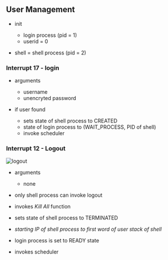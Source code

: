 ## User Management

- init
    - login process (pid = 1)
    - userid = 0

- shell = shell process (pid = 2)

### Interrupt 17 - login
- arguments
    - username
    - unencryted password

- if user found
    - sets state of shell process to CREATED
    - state of login process to (WAIT_PROCESS, PID of shell)
    - invoke scheduler

### Interrupt 12 - Logout
![logout](https://exposnitc.github.io/expos-docs/assets/img/roadmap/logout.png)
- arguments
    - none

- only shell process can invoke logout
- invokes *Kill All* function
- sets state of shell process to TERMINATED
- *starting IP of shell process to first word of user stack of shell*
- login process is set to READY state
- invokes scheduler